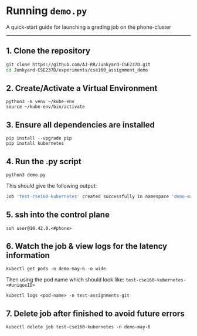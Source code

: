 # Running `demo.py`  
A quick-start guide for launching a grading job on the phone-cluster

---

## 1.  Clone the repository
```bash
git clone https://github.com/AJ-RR/Junkyard-CSE237D.git
cd Junkyard-CSE237D/experiments/cse160_assignment_demo
```

## 2. Create/Activate a Virtual Environment
```
python3 -m venv ~/kube-env
source ~/kube-env/bin/activate
```

## 3. Ensure all dependencies are installed
```
pip install --upgrade pip
pip install kubernetes
```

## 4. Run the .py script
```
python3 demo.py
```
This should give the following output:

```bash
Job 'test-cse160-kubernetes' created successfully in namespace 'demo-may-6'.
```

## 5. ssh into the control plane
```
ssh user@10.42.0.<#phone>
```

## 6. Watch the job & view logs for the latency information
```
kubectl get pods -n demo-may-6 -o wide
```
Then using the pod name which should look like: `test-cse160-kubernetes-<#uniqueID>`
```
kubectl logs <pod-name> -n test-assignments-git
```

## 7. Delete job after finished to avoid future errors
```
kubectl delete job test-cse160-kubernetes -n demo-may-6
```
